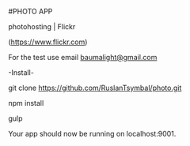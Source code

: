 #PHOTO APP

photohosting | Flickr

(https://www.flickr.com)

For the test use email baumalight@gmail.com


-Install-


git clone  https://github.com/RuslanTsymbal/photo.git

npm install

gulp

Your app should now be running on localhost:9001.
